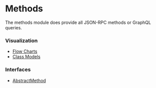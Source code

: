 # Methods

The methods module does provide all JSON-RPC methods or GraphQL queries.

### Visualization

- [Flow Charts]()
- [Class Models]()

### Interfaces

- [AbstractMethod]()

